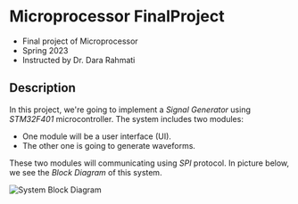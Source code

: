 # Microprocessor FinalProject
- Final project of Microprocessor
- Spring 2023
- Instructed by Dr. Dara Rahmati 

## Description
In this project, we're going to implement a *Signal Generator* using *STM32F401* microcontroller.
The system includes two modules:
- One module will be a user interface (UI).
- The other one is going to generate waveforms.

These two modules will communicating using *SPI* protocol. In picture below, we see the *Block Diagram* of this system.

![System Block Diagram](https://github.com/Aminho09/Microprocessor_FinalProject/blob/main/images/System%20Block%20Diagram.png/800x600 "System Block Diagram")
